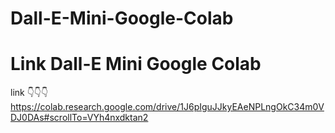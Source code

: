 # Dall-E-Mini-Google-Colab

# Link Dall-E Mini Google Colab

link 👇👇👇
https://colab.research.google.com/drive/1J6pIguJJkyEAeNPLngOkC34m0VDJ0DAs#scrollTo=VYh4nxdktan2
